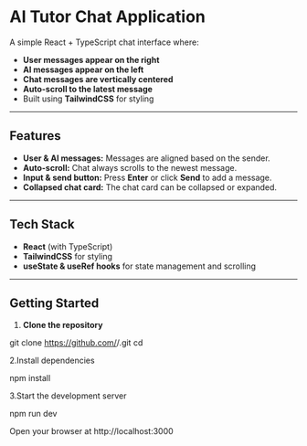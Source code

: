 # AI Tutor Chat Application

A simple React + TypeScript chat interface where:

- **User messages appear on the right**
- **AI messages appear on the left**
- **Chat messages are vertically centered**
- **Auto-scroll to the latest message**
- Built using **TailwindCSS** for styling

---

## Features

- **User & AI messages:** Messages are aligned based on the sender.  
- **Auto-scroll:** Chat always scrolls to the newest message.  
- **Input & send button:** Press **Enter** or click **Send** to add a message.  
- **Collapsed chat card:** The chat card can be collapsed or expanded.

---

## Tech Stack

- **React** (with TypeScript)  
- **TailwindCSS** for styling  
- **useState & useRef hooks** for state management and scrolling  

---

## Getting Started

1. **Clone the repository**

git clone https://github.com/<your-username>/<your-repo>.git
cd <your-repo>

2.Install dependencies

npm install


3.Start the development server

npm run dev


Open your browser at http://localhost:3000
